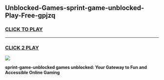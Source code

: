 
## Unblocked-Games-sprint-game-unblocked-Play-Free-gpjzq
<h3>
<a href="https://premium76.site?title=sprint-game-unblocked&ref=10A">CLICK TO PLAY</a></h3>
<hr>

<h3>
<a href="https://premium76.site?title=sprint-game-unblocked&ref=10A">CLICK 2 PLAY</a>
  
</h3>

<a href="https://premium76.site?title=sprint-game-unblocked&ref=10A"><img src="https://clearcache.store/games.png"></a>


**sprint-game-unblocked games unblocked: Your Gateway to Fun and Accessible Online Gaming**
